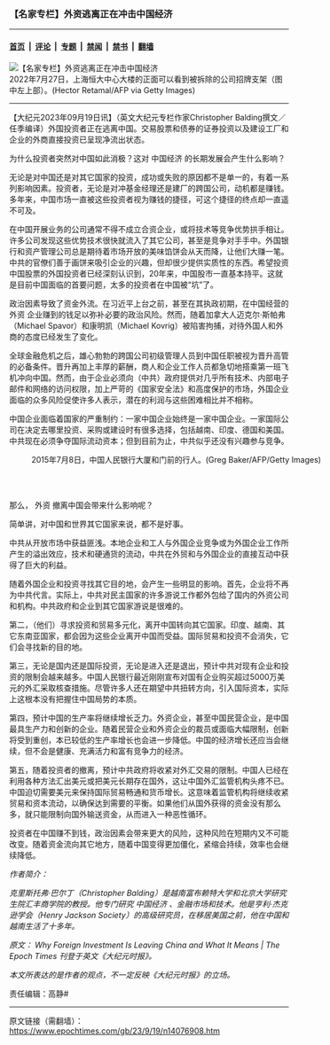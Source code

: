 ### 【名家专栏】外资逃离正在冲击中国经济

---

#### [首页](../../../..?n14076908) &nbsp;|&nbsp; [评论](../../../../../epoch-comment?n14076908) &nbsp;|&nbsp; [专题](../../../../../epoch-special?n14076908) &nbsp;|&nbsp; [禁闻](../../../../../epoch-news?n14076908) &nbsp;|&nbsp; [禁书](../../../../../books?n14076908) &nbsp;|&nbsp; [翻墙](https://github.com/gfw-breaker/nogfw/blob/master/README.md?n14076908)


<div><img alt="【名家专栏】外资逃离正在冲击中国经济" class="attachment-djy_600_400 size-djy_600_400 wp-post-image" src="https://i.epochtimes.com/assets/uploads/2023/09/id14076910-china-evergrande-shanghai-economy-600x400.jpg"/>
<div class="caption">
 2022年7月27日，上海恒大中心大楼的正面可以看到被拆除的公司招牌支架（图中左上部）。(Hector Retamal/AFP via Getty Images)
</div></div><hr/><div class="post_content" id="artbody" itemprop="articleBody">
 <!-- article content begin -->
 <p>
  【大纪元2023年09月19日讯】（英文大纪元专栏作家Christopher Balding撰文／任季编译）外国投资者正在逃离中国。交易股票和债券的证券投资以及建设工厂和企业的外商直接投资已呈现净流出状态。
 </p>
 <p>
  为什么投资者突然对中国如此消极？这对
  <ok href="https://www.epochtimes.com/gb/tag/%E4%B8%AD%E5%9B%BD%E7%BB%8F%E6%B5%8E.html">
   中国经济
  </ok>
  的长期发展会产生什么影响？
 </p>
 <p>
  无论是对中国还是对其它国家的投资，成功或失败的原因都不是单一的，有着一系列影响因素。投资者，无论是对冲基金经理还是建厂的跨国公司，动机都是赚钱。多年来，中国市场一直被这些投资者视为赚钱的捷径，可这个捷径的终点却一直遥不可及。
 </p>
 <p>
  在中国开展业务的公司通常不得不成立合资企业，或将技术等竞争优势拱手相让。许多公司发现这些优势技术很快就流入了其它公司，甚至是竞争对手手中。外国银行和资产管理公司总是期待着市场开放的美味馅饼会从天而降，让他们大赚一笔。中共的官僚们善于画饼来吸引企业的兴趣，但却很少提供实质性的东西。希望投资中国股票的外国投资者已经深刻认识到，20年来，中国股市一直基本持平。这就是目前中国面临的首要问题，太多的投资者在中国被“坑”了。
 </p>
 <p>
  政治因素导致了资金外流。在习近平上台之前，甚至在其执政初期，在中国经营的
  <ok href="https://www.epochtimes.com/gb/tag/%E5%A4%96%E8%B5%84.html">
   外资
  </ok>
  企业赚到的钱足以弥补必要的政治风险。然而，随着加拿大人迈克尔‧斯帕弗（Michael Spavor）和康明凯（Michael Kovrig）被陷害拘捕，对待外国人和外商的态度已经发生了变化。
 </p>
 <p>
  全球金融危机之后，雄心勃勃的跨国公司初级管理人员到中国任职被视为晋升高管的必备条件。晋升再加上丰厚的薪酬，商人和企业工作人员都急切地搭乘第一班飞机冲向中国。然而，由于企业必须向（中共）政府提供对几乎所有技术、内部电子邮件和网络的访问权限，加上严苛的《国家安全法》和高度保护的市场，外国企业面临的众多风险促使许多人表示，潜在的利润与这些困难相比并不相称。
 </p>
 <p>
  中国企业面临着国家的严重制约：一家中国企业始终是一家中国企业。一家国际公司在决定去哪里投资、采购或建设时有很多选择，包括越南、印度、德国和美国。中共现在必须争夺国际流动资本；但到目前为止，中共似乎还没有兴趣参与竞争。
 </p>
 <figure aria-describedby="caption-attachment-14076914" class="wp-caption aligncenter" id="attachment_14076914" style="width: 600px">
  <ok href=" https://i.epochtimes.com/assets/uploads/2023/09/id14076914-GettyImages-479865290-1200x799-600x400.jpg" rel="noreferrer noopener" target="_blank">
   <img alt="" class="size-large wp-image-14076914" src="https://i.epochtimes.com/assets/uploads/2023/09/id14076914-GettyImages-479865290-1200x799-600x400.jpg"/>
  </ok>
  <br/><figcaption class="wp-caption-text" id="caption-attachment-14076914">
   2015年7月8日，中国人民银行大厦和门前的行人。(Greg Baker/AFP/Getty Images)
  </figcaption><br/>
 </figure><br/>
 <p>
  那么，
  <ok href="https://www.epochtimes.com/gb/tag/%E5%A4%96%E8%B5%84.html">
   外资
  </ok>
  撤离中国会带来什么影响呢？
 </p>
 <p>
  简单讲，对中国和世界其它国家来说，都不是好事。
 </p>
 <p>
  中共从开放市场中获益匪浅。本地企业和工人与外国企业竞争或为外国企业工作所产生的溢出效应，技术和硬通货的流动，中共在外贸和与外国企业的直接互动中获得了巨大的利益。
 </p>
 <p>
  随着外国企业和投资寻找其它目的地，会产生一些明显的影响。首先，企业将不再为中共代言。实际上，中共对民主国家的许多游说工作都外包给了国内的外资公司和机构。中共政府和企业到其它国家游说是很难的。
 </p>
 <p>
  第二，（他们）寻求投资和贸易多元化，离开中国转向其它国家。印度、越南、其它东南亚国家，都会因为这些企业离开中国而受益。国际贸易和投资不会消失，它们会寻找新的目的地。
 </p>
 <p>
  第三，无论是国内还是国际投资，无论是进入还是退出，预计中共对现有企业和投资的限制会越来越多。中国人民银行最近刚刚宣布对国有企业购买超过5000万美元的外汇采取核查措施。尽管许多人还在期望中共扭转方向，引入国际资本，实际上这根本没有把握住中国局势的本质。
 </p>
 <p>
  第四，预计中国的生产率将继续增长乏力。外资企业，甚至中国民营企业，是中国最具生产力和创新的企业。随着民营企业和外资企业的裁员或面临大幅限制，创新将受到重创，本已较低的生产率增长也会进一步降低。中国的经济增长还应当会继续，但不会是健康、充满活力和富有竞争力的经济。
 </p>
 <p>
  第五，随着投资者的撤离，预计中共政府将收紧对外汇交易的限制。中国人已经在利用各种方法汇出美元或把美元长期存在国外，这让中国外汇监管机构头疼不已。中国迫切需要美元来保持国际贸易畅通和货币增长。这意味着监管机构将继续收紧贸易和资本流动，以确保达到需要的平衡。如果他们从国外获得的资金没有那么多，就只能限制向国外输送资金，从而进入一种恶性循环。
 </p>
 <p>
  投资者在中国赚不到钱，政治因素会带来更大的风险，这种风险在短期内又不可能改变。随着资金流向其它地方，随着中国变得更加僵化，紧缩会持续，效率也会继续降低。
 </p>
 <p>
  <em>
   作者简介：
  </em>
 </p>
 <p>
  <em>
   克里斯托弗‧巴尔丁（Christopher Balding）是越南富布赖特大学和北京大学研究生院汇丰商学院的教授。他专门研究
   <ok href="https://www.epochtimes.com/gb/tag/%E4%B8%AD%E5%9B%BD%E7%BB%8F%E6%B5%8E.html">
    中国经济
   </ok>
   、金融市场和技术。他是亨利‧杰克逊学会（Henry Jackson Society）的高级研究员，在移居美国之前，他在中国和越南生活了十多年。
  </em>
 </p>
 <p>
  <em>
   原文：
   <ok href="https://www.theepochtimes.com/opinion/why-foreign-investment-is-leaving-china-and-what-it-means-5490586">
    Why Foreign Investment Is Leaving China and What It Means
   </ok>
   | The Epoch Times 刊登于英文《大纪元时报》。
  </em>
 </p>
 <p>
  <em>
   本文所表达的是作者的观点，不一定反映《大纪元时报》的立场。
  </em>
 </p>
 <p>
  责任编辑：高静#
 </p>
 <!-- article content end -->
 <div id="below_article_ad">
 </div>
</div>


---

原文链接（需翻墙）：https://www.epochtimes.com/gb/23/9/19/n14076908.htm